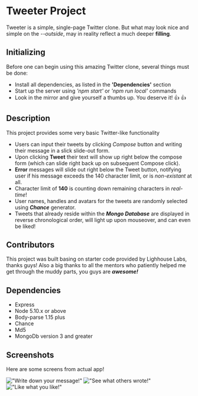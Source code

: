 # Tweeter Project

Tweeter is a simple, single-page Twitter clone. But what may look nice and simple on the *--outside*,
may in reality reflect a much deeper **filling**.

## Initializing

Before one can begin using this amazing Twitter clone, several things must be done:

 - Install all dependencies, as listed in the **'Dependencies'** section
 - Start up the server using *'npm start'* or *'npm run local'* commands
 - Look in the mirror and give yourself a thumbs up. You deserve it! :thumbsup: :thumbsup:

## Description

This project provides some very basic Twitter-like functionality
- Users can input their tweets by clicking *Compose* button and writing their message in a slick slide-out form.
- Upon clicking **Tweet** their text will show up right below the compose form (which can slide right back up on subsequent Compose click).
- **Error** messages will slide out right below the Tweet button, notifying user if his message exceeds the 140 character limit, or is *non-existant* at all.
- Character limit of **140** is counting down remaining characters in *real-time*!
- User names, handles and avatars for the tweets are randomly selected using ***Chance*** generator.
- Tweets that already reside within the ***Mongo Database*** are displayed in reverse chronological order, will light up upon mouseover, and can even be liked!

## Contributors

This project was built basing on starter code provided by Lighhouse Labs, thanks guys!
Also a big thanks to all the mentors who patiently helped me get through the muddy parts, you guys are ***awesome!***

## Dependencies

- Express
- Node 5.10.x or above
- Body-parse 1.15 plus
- Chance 
- Md5
- MongoDb version 3 and greater

## Screenshots

Here are some screens from actual app!

!["Write down your message!"](https://raw.github.com/Ironwhisper/tweeter/tree/master/Screenshots/Compose.png)
!["See what others wrote!"](https://raw.github.com/Ironwhisper/tweeter/tree/master/Screenshots/Tweets.png)
!["Like what you like!"](https://raw.github.com/Ironwhisper/tweeter/tree/master/Screenshots/Like.png)